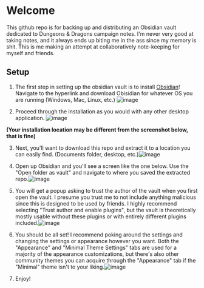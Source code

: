# Welcome
This github repo is for backing up and distributing an Obsidian vault dedicated to Dungeons & Dragons campaign notes. 
I'm never very good at taking notes, and it always ends up biting me in the ass since my memory is shit.
This is me making an attempt at collaboratively note-keeping for myself and friends.
## Setup
1. The first step in setting up the obsidian vault is to install [Obsidian](https://obsidian.md/download)! Navigate to the hyperlink and download Obisidian for whatever OS you are running (Windows, Mac, Linux, etc.) ![image](https://github.com/user-attachments/assets/feeb8b11-5334-451e-a6f1-fb3b5eb9a6ef)
  
2. Proceed through the installation as you would with any other desktop application. ![image](https://github.com/user-attachments/assets/eeda360b-cd8a-465e-8f6a-b66ce08784e7)

__(Your installation location may be different from the screenshot below, that is fine)__

3. Next, you'll want to download this repo and extract it to a location you can easily find. (Documents folder, desktop, etc.)![image](https://github.com/user-attachments/assets/2c9ad421-2e22-4428-836a-ef59c86bb5d7)

4. Open up Obsidian and you'll see a screen like the one below. Use the "Open folder as vault" and navigate to where you saved the extracted repo.![image](https://github.com/user-attachments/assets/88e87048-fe47-4d0e-b8a9-7c4d5b3a1452)

5. You will get a popup asking to trust the author of the vault when you first open the vault. I presume you trust me to not include anything malicious since this is designed to be used by friends. I highly recommend selecting "Trust author and enable plugins", but the vault is theoretically mostly usable without these plugins or with entirely different plugins included.![image](https://github.com/user-attachments/assets/1f45b4fd-8155-41e6-abdf-439ef9de6fbb)

6. You should be all set! I recommend poking around the settings and changing the settings or appearance however you want. Both the "Appearance" and "Minimal Theme Settings" tabs are used for a majority of the appearance customizations, but there's also other community themes you can acquire through the "Appearance" tab if the "Minimal" theme isn't to your liking.![image](https://github.com/user-attachments/assets/7cba7185-63eb-47bb-9e37-56dab84d5d03)

7. Enjoy!
